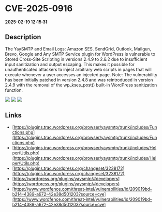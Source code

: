 # CVE-2025-0916

**2025-02-19 12:15:31**

## Description
The YaySMTP and Email Logs: Amazon SES, SendGrid, Outlook, Mailgun, Brevo, Google and Any SMTP Service plugin for WordPress is vulnerable to Stored Cross-Site Scripting in versions 2.4.9 to 2.6.2 due to insufficient input sanitization and output escaping. This makes it possible for unauthenticated attackers to inject arbitrary web scripts in pages that will execute whenever a user accesses an injected page. Note: The vulnerability has been initially patched in version 2.4.8 and was reintroduced in version 2.4.9 with the removal of the wp_kses_post() built-in WordPress sanitization function.

![](https://img.shields.io/static/v1?label=Score&message=7.2&color=red)
![](https://img.shields.io/static/v1?label=Severity&message=HIGH&color=red)
![](https://img.shields.io/static/v1?label=CWE&message=XSS&color=green)

## Links
- [https://plugins.trac.wordpress.org/browser/yaysmtp/trunk/includes/Functions.php](https://plugins.trac.wordpress.org/browser/yaysmtp/trunk/includes/Functions.php)
- [https://plugins.trac.wordpress.org/browser/yaysmtp/trunk/includes/Helper/Utils.php](https://plugins.trac.wordpress.org/browser/yaysmtp/trunk/includes/Helper/Utils.php)
- [https://plugins.trac.wordpress.org/changeset/3238172](https://plugins.trac.wordpress.org/changeset/3238172)
- [https://wordpress.org/plugins/yaysmtp/#developers](https://wordpress.org/plugins/yaysmtp/#developers)
- [https://www.wordfence.com/threat-intel/vulnerabilities/id/209019bd-b214-4389-a972-42e38d501203?source=cve](https://www.wordfence.com/threat-intel/vulnerabilities/id/209019bd-b214-4389-a972-42e38d501203?source=cve)
